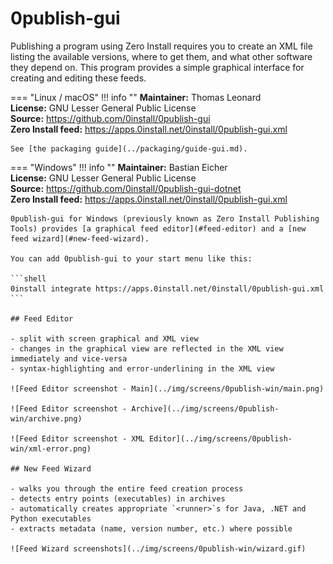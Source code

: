 # 0publish-gui

Publishing a program using Zero Install requires you to create an XML file listing the available versions, where to get them, and what other software they depend on. This program provides a simple graphical interface for creating and editing these feeds.

=== "Linux / macOS"
    !!! info ""
        **Maintainer:** Thomas Leonard  
        **License:** GNU Lesser General Public License  
        **Source:** <https://github.com/0install/0publish-gui>  
        **Zero Install feed:** <https://apps.0install.net/0install/0publish-gui.xml>

    See [the packaging guide](../packaging/guide-gui.md).

=== "Windows"
    !!! info ""
        **Maintainer:** Bastian Eicher  
        **License:** GNU Lesser General Public License  
        **Source:** <https://github.com/0install/0publish-gui-dotnet>  
        **Zero Install feed:** <https://apps.0install.net/0install/0publish-gui.xml>

    0publish-gui for Windows (previously known as Zero Install Publishing Tools) provides [a graphical feed editor](#feed-editor) and a [new feed wizard](#new-feed-wizard).

    You can add 0publish-gui to your start menu like this:

    ```shell
    0install integrate https://apps.0install.net/0install/0publish-gui.xml
    ```

    ## Feed Editor

    - split with screen graphical and XML view
    - changes in the graphical view are reflected in the XML view immediately and vice-versa
    - syntax-highlighting and error-underlining in the XML view

    ![Feed Editor screenshot - Main](../img/screens/0publish-win/main.png)

    ![Feed Editor screenshot - Archive](../img/screens/0publish-win/archive.png)

    ![Feed Editor screenshot - XML Editor](../img/screens/0publish-win/xml-error.png)

    ## New Feed Wizard

    - walks you through the entire feed creation process
    - detects entry points (executables) in archives
    - automatically creates appropriate `<runner>`s for Java, .NET and Python executables
    - extracts metadata (name, version number, etc.) where possible

    ![Feed Wizard screenshots](../img/screens/0publish-win/wizard.gif)
